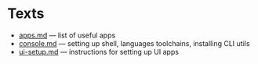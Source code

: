 # Texts

* [apps.md](./apps.md) — list of useful apps
* [console.md](./console.md) — setting up shell, languages toolchains, installing CLI utils
* [ui-setup.md](./ui-setup.md) — instructions for setting up UI apps
